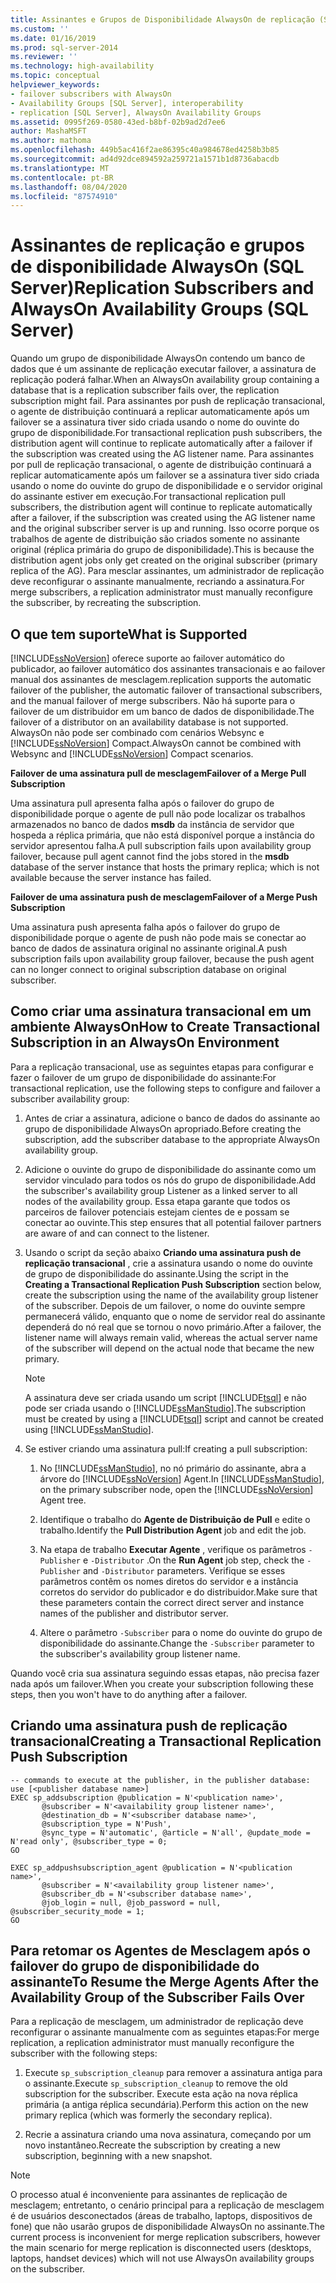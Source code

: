 ```yaml
---
title: Assinantes e Grupos de Disponibilidade AlwaysOn de replicação (SQL Server) | Microsoft Docs
ms.custom: ''
ms.date: 01/16/2019
ms.prod: sql-server-2014
ms.reviewer: ''
ms.technology: high-availability
ms.topic: conceptual
helpviewer_keywords:
- failover subscribers with AlwaysOn
- Availability Groups [SQL Server], interoperability
- replication [SQL Server], AlwaysOn Availability Groups
ms.assetid: 0995f269-0580-43ed-b8bf-02b9ad2d7ee6
author: MashaMSFT
ms.author: mathoma
ms.openlocfilehash: 449b5ac416f2ae86395c40a984678ed4258b3b85
ms.sourcegitcommit: ad4d92dce894592a259721a1571b1d8736abacdb
ms.translationtype: MT
ms.contentlocale: pt-BR
ms.lasthandoff: 08/04/2020
ms.locfileid: "87574910"
---
```

# <a name="replication-subscribers-and-alwayson-availability-groups-sql-server"></a><span data-ttu-id="5747b-102">Assinantes de replicação e grupos de disponibilidade AlwaysOn (SQL Server)</span><span class="sxs-lookup"><span data-stu-id="5747b-102">Replication Subscribers and AlwaysOn Availability Groups (SQL Server)</span></span>
  <span data-ttu-id="5747b-103">Quando um grupo de disponibilidade AlwaysOn contendo um banco de dados que é um assinante de replicação executar failover, a assinatura de replicação poderá falhar.</span><span class="sxs-lookup"><span data-stu-id="5747b-103">When an AlwaysOn availability group containing a database that is a replication subscriber fails over, the replication subscription might fail.</span></span> <span data-ttu-id="5747b-104">Para assinantes por push de replicação transacional, o agente de distribuição continuará a replicar automaticamente após um failover se a assinatura tiver sido criada usando o nome do ouvinte do grupo de disponibilidade.</span><span class="sxs-lookup"><span data-stu-id="5747b-104">For transactional replication push subscribers, the distribution agent will continue to replicate automatically after a failover if the subscription was created using the AG listener name.</span></span> <span data-ttu-id="5747b-105">Para assinantes por pull de replicação transacional, o agente de distribuição continuará a replicar automaticamente após um failover se a assinatura tiver sido criada usando o nome do ouvinte do grupo de disponibilidade e o servidor original do assinante estiver em execução.</span><span class="sxs-lookup"><span data-stu-id="5747b-105">For transactional replication pull subscribers, the distribution agent will continue to replicate automatically after a failover, if the subscription was created using the AG listener name and the original subscriber server is up and running.</span></span> <span data-ttu-id="5747b-106">Isso ocorre porque os trabalhos de agente de distribuição são criados somente no assinante original (réplica primária do grupo de disponibilidade).</span><span class="sxs-lookup"><span data-stu-id="5747b-106">This is because the distribution agent jobs only get created on the original subscriber (primary replica of the AG).</span></span> <span data-ttu-id="5747b-107">Para mesclar assinantes, um administrador de replicação deve reconfigurar o assinante manualmente, recriando a assinatura.</span><span class="sxs-lookup"><span data-stu-id="5747b-107">For merge subscribers, a replication administrator must manually reconfigure the subscriber, by recreating the subscription.</span></span>  
  
## <a name="what-is-supported"></a><span data-ttu-id="5747b-108">O que tem suporte</span><span class="sxs-lookup"><span data-stu-id="5747b-108">What is Supported</span></span>  
 [!INCLUDE[ssNoVersion](../../../includes/ssnoversion-md.md)] <span data-ttu-id="5747b-109">oferece suporte ao failover automático do publicador, ao failover automático dos assinantes transacionais e ao failover manual dos assinantes de mesclagem.</span><span class="sxs-lookup"><span data-stu-id="5747b-109">replication supports the automatic failover of the publisher, the automatic failover of transactional subscribers, and the manual failover of merge subscribers.</span></span> <span data-ttu-id="5747b-110">Não há suporte para o failover de um distribuidor em um banco de dados de disponibilidade.</span><span class="sxs-lookup"><span data-stu-id="5747b-110">The failover of a distributor on an availability database is not supported.</span></span> <span data-ttu-id="5747b-111">AlwaysOn não pode ser combinado com cenários Websync e [!INCLUDE[ssNoVersion](../../../includes/ssnoversion-md.md)] Compact.</span><span class="sxs-lookup"><span data-stu-id="5747b-111">AlwaysOn cannot be combined with Websync and [!INCLUDE[ssNoVersion](../../../includes/ssnoversion-md.md)] Compact scenarios.</span></span>  
  
 <span data-ttu-id="5747b-112">**Failover de uma assinatura pull de mesclagem**</span><span class="sxs-lookup"><span data-stu-id="5747b-112">**Failover of a Merge Pull Subscription**</span></span>  
  
 <span data-ttu-id="5747b-113">Uma assinatura pull apresenta falha após o failover do grupo de disponibilidade porque o agente de pull não pode localizar os trabalhos armazenados no banco de dados **msdb** da instância de servidor que hospeda a réplica primária, que não está disponível porque a instância do servidor apresentou falha.</span><span class="sxs-lookup"><span data-stu-id="5747b-113">A pull subscription fails upon availability group failover, because pull agent cannot find the jobs stored in the **msdb** database of the server instance that hosts the primary replica; which is not available because the server instance has failed.</span></span>  
  
 <span data-ttu-id="5747b-114">**Failover de uma assinatura push de mesclagem**</span><span class="sxs-lookup"><span data-stu-id="5747b-114">**Failover of a Merge Push Subscription**</span></span>  
  
 <span data-ttu-id="5747b-115">Uma assinatura push apresenta falha após o failover do grupo de disponibilidade porque o agente de push não pode mais se conectar ao banco de dados de assinatura original no assinante original.</span><span class="sxs-lookup"><span data-stu-id="5747b-115">A push subscription fails upon availability group failover, because the push agent can no longer connect to original subscription database on original subscriber.</span></span>  
  
## <a name="how-to-create-transactional-subscription-in-an-alwayson-environment"></a><span data-ttu-id="5747b-116">Como criar uma assinatura transacional em um ambiente AlwaysOn</span><span class="sxs-lookup"><span data-stu-id="5747b-116">How to Create Transactional Subscription in an AlwaysOn Environment</span></span>  
 <span data-ttu-id="5747b-117">Para a replicação transacional, use as seguintes etapas para configurar e fazer o failover de um grupo de disponibilidade do assinante:</span><span class="sxs-lookup"><span data-stu-id="5747b-117">For transactional replication, use the following steps to configure and failover a subscriber availability group:</span></span>  
  
1.  <span data-ttu-id="5747b-118">Antes de criar a assinatura, adicione o banco de dados do assinante ao grupo de disponibilidade AlwaysOn apropriado.</span><span class="sxs-lookup"><span data-stu-id="5747b-118">Before creating the subscription, add the subscriber database to the appropriate AlwaysOn availability group.</span></span>  
  
2.  <span data-ttu-id="5747b-119">Adicione o ouvinte do grupo de disponibilidade do assinante como um servidor vinculado para todos os nós do grupo de disponibilidade.</span><span class="sxs-lookup"><span data-stu-id="5747b-119">Add the subscriber's availability group Listener as a linked server to all nodes of the availability group.</span></span> <span data-ttu-id="5747b-120">Essa etapa garante que todos os parceiros de failover potenciais estejam cientes de e possam se conectar ao ouvinte.</span><span class="sxs-lookup"><span data-stu-id="5747b-120">This step ensures that all potential failover partners are aware of and can connect to the listener.</span></span>  
  
3.  <span data-ttu-id="5747b-121">Usando o script da seção abaixo **Criando uma assinatura push de replicação transacional** , crie a assinatura usando o nome do ouvinte de grupo de disponibilidade do assinante.</span><span class="sxs-lookup"><span data-stu-id="5747b-121">Using the script in the **Creating a Transactional Replication Push Subscription** section below, create the subscription using the name of the availability group listener of the subscriber.</span></span> <span data-ttu-id="5747b-122">Depois de um failover, o nome do ouvinte sempre permanecerá válido, enquanto que o nome de servidor real do assinante dependerá do nó real que se tornou o novo primário.</span><span class="sxs-lookup"><span data-stu-id="5747b-122">After a failover, the listener name will always remain valid, whereas the actual server name of the subscriber will depend on the actual node that became the new primary.</span></span>  
  
    > [!NOTE]  
    >  <span data-ttu-id="5747b-123">A assinatura deve ser criada usando um script [!INCLUDE[tsql](../../../includes/tsql-md.md)] e não pode ser criada usando o [!INCLUDE[ssManStudio](../../../includes/ssmanstudio-md.md)].</span><span class="sxs-lookup"><span data-stu-id="5747b-123">The subscription must be created by using a [!INCLUDE[tsql](../../../includes/tsql-md.md)] script and cannot be created using [!INCLUDE[ssManStudio](../../../includes/ssmanstudio-md.md)].</span></span>  
  
4.  <span data-ttu-id="5747b-124">Se estiver criando uma assinatura pull:</span><span class="sxs-lookup"><span data-stu-id="5747b-124">If creating a pull subscription:</span></span>  
  
    1.  <span data-ttu-id="5747b-125">No [!INCLUDE[ssManStudio](../../../includes/ssmanstudio-md.md)], no nó primário do assinante, abra a árvore do [!INCLUDE[ssNoVersion](../../../includes/ssnoversion-md.md)] Agent.</span><span class="sxs-lookup"><span data-stu-id="5747b-125">In [!INCLUDE[ssManStudio](../../../includes/ssmanstudio-md.md)], on the primary subscriber node, open the [!INCLUDE[ssNoVersion](../../../includes/ssnoversion-md.md)] Agent tree.</span></span>  
  
    2.  <span data-ttu-id="5747b-126">Identifique o trabalho do **Agente de Distribuição de Pull** e edite o trabalho.</span><span class="sxs-lookup"><span data-stu-id="5747b-126">Identify the **Pull Distribution Agent** job and edit the job.</span></span>  
  
    3.  <span data-ttu-id="5747b-127">Na etapa de trabalho **Executar Agente** , verifique os parâmetros `-Publisher` e `-Distributor` .</span><span class="sxs-lookup"><span data-stu-id="5747b-127">On the **Run Agent** job step, check the `-Publisher` and `-Distributor` parameters.</span></span> <span data-ttu-id="5747b-128">Verifique se esses parâmetros contêm os nomes diretos do servidor e a instância corretos do servidor do publicador e do distribuidor.</span><span class="sxs-lookup"><span data-stu-id="5747b-128">Make sure that these parameters contain the correct direct server and instance names of the publisher and distributor server.</span></span>  
  
    4.  <span data-ttu-id="5747b-129">Altere o parâmetro `-Subscriber` para o nome do ouvinte do grupo de disponibilidade do assinante.</span><span class="sxs-lookup"><span data-stu-id="5747b-129">Change the `-Subscriber` parameter to the subscriber's availability group listener name.</span></span>  
  
 <span data-ttu-id="5747b-130">Quando você cria sua assinatura seguindo essas etapas, não precisa fazer nada após um failover.</span><span class="sxs-lookup"><span data-stu-id="5747b-130">When you create your subscription following these steps, then you won't have to do anything after a failover.</span></span>  
  
## <a name="creating-a-transactional-replication-push-subscription"></a><span data-ttu-id="5747b-131">Criando uma assinatura push de replicação transacional</span><span class="sxs-lookup"><span data-stu-id="5747b-131">Creating a Transactional Replication Push Subscription</span></span>  
  
```  
-- commands to execute at the publisher, in the publisher database:  
use [<publisher database name>]  
EXEC sp_addsubscription @publication = N'<publication name>',   
       @subscriber = N'<availability group listener name>',   
       @destination_db = N'<subscriber database name>',   
       @subscription_type = N'Push',   
       @sync_type = N'automatic', @article = N'all', @update_mode = N'read only', @subscriber_type = 0;  
GO  
  
EXEC sp_addpushsubscription_agent @publication = N'<publication name>',   
       @subscriber = N'<availability group listener name>',   
       @subscriber_db = N'<subscriber database name>',   
       @job_login = null, @job_password = null, @subscriber_security_mode = 1;  
GO  
```  
  
## <a name="to-resume-the-merge-agents-after-the-availability-group-of-the-subscriber-fails-over"></a><span data-ttu-id="5747b-132">Para retomar os Agentes de Mesclagem após o failover do grupo de disponibilidade do assinante</span><span class="sxs-lookup"><span data-stu-id="5747b-132">To Resume the Merge Agents After the Availability Group of the Subscriber Fails Over</span></span>  
 <span data-ttu-id="5747b-133">Para a replicação de mesclagem, um administrador de replicação deve reconfigurar o assinante manualmente com as seguintes etapas:</span><span class="sxs-lookup"><span data-stu-id="5747b-133">For merge replication, a replication administrator must manually reconfigure the subscriber with the following steps:</span></span>  
  
1.  <span data-ttu-id="5747b-134">Execute `sp_subscription_cleanup` para remover a assinatura antiga para o assinante.</span><span class="sxs-lookup"><span data-stu-id="5747b-134">Execute `sp_subscription_cleanup` to remove the old subscription for the subscriber.</span></span> <span data-ttu-id="5747b-135">Execute esta ação na nova réplica primária (a antiga réplica secundária).</span><span class="sxs-lookup"><span data-stu-id="5747b-135">Perform this action on the new primary replica (which was formerly the secondary replica).</span></span>  
  
2.  <span data-ttu-id="5747b-136">Recrie a assinatura criando uma nova assinatura, começando por um novo instantâneo.</span><span class="sxs-lookup"><span data-stu-id="5747b-136">Recreate the subscription by creating a new subscription, beginning with a new snapshot.</span></span>  
  
> [!NOTE]  
>  <span data-ttu-id="5747b-137">O processo atual é inconveniente para assinantes de replicação de mesclagem; entretanto, o cenário principal para a replicação de mesclagem é de usuários desconectados (áreas de trabalho, laptops, dispositivos de fone) que não usarão grupos de disponibilidade AlwaysOn no assinante.</span><span class="sxs-lookup"><span data-stu-id="5747b-137">The current process is inconvenient for merge replication subscribers, however the main scenario for merge replication is disconnected users (desktops, laptops, handset devices) which will not use AlwaysOn availability groups on the subscriber.</span></span>  
  
  
